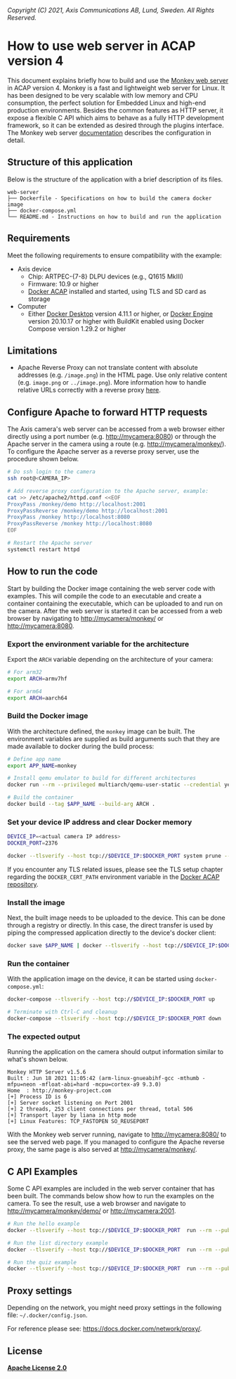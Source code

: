 *Copyright (C) 2021, Axis Communications AB, Lund, Sweden. All Rights Reserved.*

# How to use web server in ACAP version 4

This document explains briefly how to build and use the [Monkey web server](https://github.com/monkey/monkey) in ACAP version 4. Monkey is a fast and lightweight web server for Linux. It has been designed to be very scalable with low memory and CPU consumption, the perfect solution for Embedded Linux and high-end production environments. Besides the common features as HTTP server, it expose a flexible C API which aims to behave as a fully HTTP development framework, so it can be extended as desired through the plugins interface. The Monkey web server [documentation](http://monkey-project.com/documentation/1.5) describes the configuration in detail.

## Structure of this application

Below is the structure of the application with a brief description of its files.

```text
web-server
├── Dockerfile - Specifications on how to build the camera docker image
├── docker-compose.yml
└── README.md - Instructions on how to build and run the application
```

## Requirements

Meet the following requirements to ensure compatibility with the example:

* Axis device
  * Chip: ARTPEC-{7-8} DLPU devices (e.g., Q1615 MkIII)
  * Firmware: 10.9 or higher
  * [Docker ACAP](https://github.com/AxisCommunications/docker-acap) installed and started, using TLS and SD card as storage
* Computer
  * Either [Docker Desktop](https://docs.docker.com/desktop/) version 4.11.1 or higher, or [Docker Engine](https://docs.docker.com/engine/) version 20.10.17 or higher with BuildKit enabled using Docker Compose version 1.29.2 or higher

## Limitations

* Apache Reverse Proxy can not translate content with absolute addresses (e.g. `/image.png`) in the HTML page. Use only relative content (e.g. `image.png` or `../image.png`). More information how to handle relative URLs correctly with a reverse proxy [here](https://serverfault.com/questions/561892/how-to-handle-relative-urls-correctly-with-a-reverse-proxy).

## Configure Apache to forward HTTP requests

The Axis camera's web server can be accessed from a web browser either directly using a port number (e.g. <http://mycamera:8080>) or through the Apache server in the camera using a route (e.g. <http://mycamera/monkey/>). To configure the Apache server as a reverse proxy server, use the procedure shown below.

```sh
# Do ssh login to the camera
ssh root@<CAMERA_IP>

# Add reverse proxy configuration to the Apache server, example:
cat >> /etc/apache2/httpd.conf <<EOF
ProxyPass /monkey/demo http://localhost:2001
ProxyPassReverse /monkey/demo http://localhost:2001
ProxyPass /monkey http://localhost:8080
ProxyPassReverse /monkey http://localhost:8080
EOF

# Restart the Apache server
systemctl restart httpd
```

## How to run the code

Start by building the Docker image containing the web server code with examples. This will compile the code to an executable and create a container containing the executable, which can be uploaded to and run on the camera. After the web server is started it can be accessed from a web browser by navigating to <http://mycamera/monkey/> or <http://mycamera:8080>.

### Export the environment variable for the architecture

Export the `ARCH` variable depending on the architecture of your camera:

```sh
# For arm32
export ARCH=armv7hf

# For arm64
export ARCH=aarch64
```

### Build the Docker image

With the architecture defined, the `monkey` image can be built. The environment variables are supplied as build arguments such that they are made available to docker during the build process:

```sh
# Define app name
export APP_NAME=monkey

# Install qemu emulator to build for different architectures
docker run --rm --privileged multiarch/qemu-user-static --credential yes --persistent yes

# Build the container
docker build --tag $APP_NAME --build-arg ARCH .
```

### Set your device IP address and clear Docker memory

```sh
DEVICE_IP=<actual camera IP address>
DOCKER_PORT=2376

docker --tlsverify --host tcp://$DEVICE_IP:$DOCKER_PORT system prune --all --force
```

If you encounter any TLS related issues, please see the TLS setup chapter regarding the `DOCKER_CERT_PATH` environment variable in the [Docker ACAP repository](https://github.com/AxisCommunications/docker-acap).

### Install the image

Next, the built image needs to be uploaded to the device. This can be done through a registry or directly. In this case, the direct transfer is used by piping the compressed application directly to the device's docker client:

```sh
docker save $APP_NAME | docker --tlsverify --host tcp://$DEVICE_IP:$DOCKER_PORT load
```

### Run the container

With the application image on the device, it can be started using `docker-compose.yml`:

```sh
docker-compose --tlsverify --host tcp://$DEVICE_IP:$DOCKER_PORT up

# Terminate with Ctrl-C and cleanup
docker-compose --tlsverify --host tcp://$DEVICE_IP:$DOCKER_PORT down
```

### The expected output

Running the application on the camera should output information similar to what's shown below.

```text
Monkey HTTP Server v1.5.6
Built : Jun 18 2021 11:05:42 (arm-linux-gnueabihf-gcc -mthumb -mfpu=neon -mfloat-abi=hard -mcpu=cortex-a9 9.3.0)
Home  : http://monkey-project.com
[+] Process ID is 6
[+] Server socket listening on Port 2001
[+] 2 threads, 253 client connections per thread, total 506
[+] Transport layer by liana in http mode
[+] Linux Features: TCP_FASTOPEN SO_REUSEPORT
```

With the Monkey web server running, navigate to <http://mycamera:8080/> to see the served web page. If you managed to configure the Apache reverse proxy, the same page is also served at <http://mycamera/monkey/>.

## C API Examples

Some C API examples are included in the web server container that has been built. The commands below show how to run the examples on the camera. To see the result, use a web browser and navigate to <http://mycamera/monkey/demo/> or <http://mycamera:2001>.

```sh
# Run the hello example
docker --tlsverify --host tcp://$DEVICE_IP:$DOCKER_PORT  run --rm --publish 2001:2001 -it $APP_NAME hello

# Run the list directory example
docker --tlsverify --host tcp://$DEVICE_IP:$DOCKER_PORT  run --rm --publish 2001:2001 -it $APP_NAME list

# Run the quiz example
docker --tlsverify --host tcp://$DEVICE_IP:$DOCKER_PORT  run --rm --publish 2001:2001 -it $APP_NAME quiz
```

## Proxy settings

Depending on the network, you might need proxy settings in the following file: `~/.docker/config.json`.

For reference please see: https://docs.docker.com/network/proxy/.

## License

**[Apache License 2.0](../LICENSE)**
